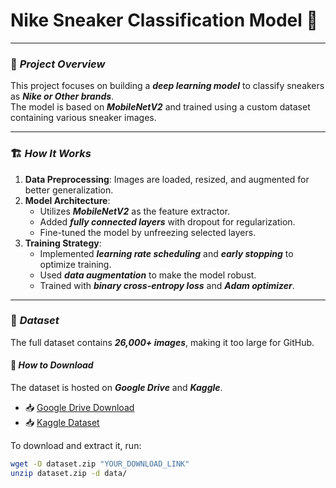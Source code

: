 # Nike Sneaker Classification Model 🚀

---

### 🎯 ***Project Overview***
This project focuses on building a ***deep learning model*** to classify sneakers as ***Nike or Other brands***.  
The model is based on ***MobileNetV2*** and trained using a custom dataset containing various sneaker images.  

---

### 🏗️ ***How It Works***
1. **Data Preprocessing**: Images are loaded, resized, and augmented for better generalization.
2. **Model Architecture**:
   - Utilizes ***MobileNetV2*** as the feature extractor.
   - Added ***fully connected layers*** with dropout for regularization.
   - Fine-tuned the model by unfreezing selected layers.
3. **Training Strategy**:
   - Implemented ***learning rate scheduling*** and ***early stopping*** to optimize training.
   - Used ***data augmentation*** to make the model robust.
   - Trained with ***binary cross-entropy loss*** and ***Adam optimizer***.

---

### 📂 ***Dataset***
The full dataset contains ***26,000+ images***, making it too large for GitHub.  

#### 🔽 ***How to Download***
The dataset is hosted on ***Google Drive*** and ***Kaggle***.

- 📥 [Google Drive Download](https://drive.google.com/drive/folders/1uJJg90lROdUhVUtHwYoLNDvcnlmB5Gmz?usp=drive_link)
- 📥 [Kaggle Dataset](YOUR_KAGGLE_LINK)

To download and extract it, run:
```bash
wget -O dataset.zip "YOUR_DOWNLOAD_LINK"
unzip dataset.zip -d data/
